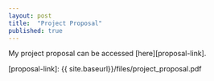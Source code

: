 ```yaml
---
layout: post
title:  "Project Proposal"
published: true
---
```


My project proposal can be accessed [here][proposal-link].

[proposal-link]: {{ site.baseurl}}/files/project_proposal.pdf